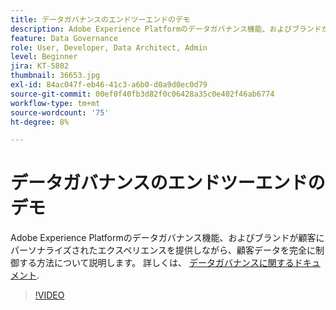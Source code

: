 ```yaml
---
title: データガバナンスのエンドツーエンドのデモ
description: Adobe Experience Platformのデータガバナンス機能、およびブランドが顧客にパーソナライズされたエクスペリエンスを提供しながら、顧客データを完全に制御する方法について説明します。
feature: Data Governance
role: User, Developer, Data Architect, Admin
level: Beginner
jira: KT-5802
thumbnail: 36653.jpg
exl-id: 84ac047f-eb46-41c3-a6b0-d0a9d0ec0d79
source-git-commit: 00ef0f40fb3d82f0c06428a35c0e402f46ab6774
workflow-type: tm+mt
source-wordcount: '75'
ht-degree: 8%

---
```


# データガバナンスのエンドツーエンドのデモ

Adobe Experience Platformのデータガバナンス機能、およびブランドが顧客にパーソナライズされたエクスペリエンスを提供しながら、顧客データを完全に制御する方法について説明します。 詳しくは、 [データガバナンスに関するドキュメント](https://experienceleague.adobe.com/docs/experience-platform/data-governance/home.html?lang=ja).

>[!VIDEO](https://video.tv.adobe.com/v/36653?learn=on)

